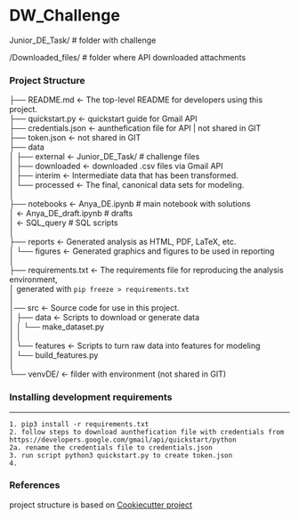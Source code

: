 # DW_Challenge

Junior_DE_Task/  # folder with challenge

/Downloaded_files/ # folder where API downloaded attachments


### Project Structure

├── README.md          <- The top-level README for developers using this project.           
├── quickstart.py      <- quickstart guide for Gmail API                                    
├── credentials.json   <- aunthefication file for  API | not shared in GIT                  
├── token.json         <- not shared in GIT                                                 
├── data                                                                                    
│   ├── external       <- Junior_DE_Task/       # challenge files                           
│   ├── downloaded     <- downloaded .csv files via Gmail API                               
│   ├── interim        <- Intermediate data that has been transformed.                      
│   └── processed      <- The final, canonical data sets for modeling.                      
│                                                                                           
├── notebooks          <- Anya_DE.ipynb         # main notebook with solutions              
│                      <- Anya_DE_draft.ipynb   # drafts                                    
│                      <- SQL_query             # SQL scripts                               
│                                                                                           
├── reports            <- Generated analysis as HTML, PDF, LaTeX, etc.                      
│   └── figures        <- Generated graphics and figures to be used in reporting            
│                                                                                           
├── requirements.txt   <- The requirements file for reproducing the analysis environment,   
│                         generated with `pip freeze > requirements.txt`                    
│                                                                                           
│── src                <- Source code for use in this project.                              
│   ├── data           <- Scripts to download or generate data                              
│   │   └── make_dataset.py                                                                 
│   │                                                                                       
│   └── features       <- Scripts to turn raw data into features for modeling               
│       └── build_features.py                                                               
│                                                                                           
└── venvDE/            <- filder with environment (not shared in GIT)                       

### Installing development requirements
------------

    1. pip3 install -r requirements.txt
    2. follow steps to download aunthefication file with credentials from  https://developers.google.com/gmail/api/quickstart/python
    2a. rename the credentials file to credentials.json
    3. run script python3 quickstart.py to create token.json
    4.

### References

project structure is based on [Cookiecutter project](http://drivendata.github.io/cookiecutter-data-science/)
